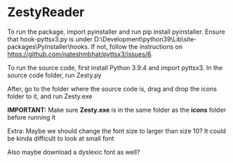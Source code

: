# ZestyReader

To run the package, import pyinstaller and run pip install pyinstaller. Ensure that hook-pyttsx3.py is under D:\Development\python39\Lib\site-packages\PyInstaller\hooks. If not, follow the instructions on https://github.com/nateshmbhat/pyttsx3/issues/6. 

To run the source code, first install Python 3.9.4 and import pyttsx3. In the source code folder, run Zesty.py

After, go to the folder where the source code is, drag and drop the icons folder to it, and run Zesty.exe

**IMPORTANT:** Make sure **Zesty.exe** is in the same folder as the **icons** folder before running it

Extra:
Maybe we should change the font size to larger than size 10? It could be kinda difficult to look at small font

Also maybe download a dyslexic font as well?
